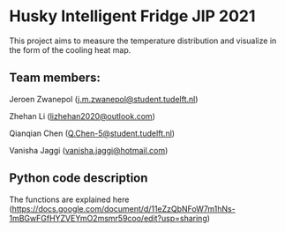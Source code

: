 # Husky Intelligent Fridge JIP 2021

This project aims to measure the temperature distribution and visualize in the form of the cooling heat map. 
## Team members: 
Jeroen Zwanepol (j.m.zwanepol@student.tudelft.nl)

Zhehan Li (lizhehan2020@outlook.com)
 
Qianqian Chen (Q.Chen-5@student.tudelft.nl)

Vanisha Jaggi (vanisha.jaggi@hotmail.com) 
## Python code description 
The functions are explained here (https://docs.google.com/document/d/11eZzQbNFoW7m1hNs-1mBGwFGfHYZVEYmO2msmr59coo/edit?usp=sharing)

